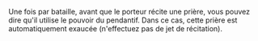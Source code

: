 Une fois par bataille, avant que le porteur récite une prière, vous pouvez dire qu'il utilise le pouvoir du pendantif. Dans ce cas, cette prière est automatiquement exaucée (n'effectuez pas de jet de récitation).